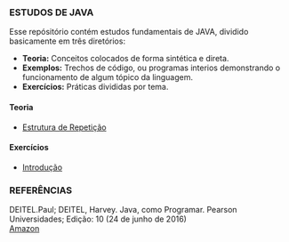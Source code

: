 ### ESTUDOS DE JAVA

Esse repósitório contém estudos fundamentais de JAVA, dividido basicamente em três diretórios:<br>
* **Teoria:** Conceitos colocados de forma sintética e direta.<br>
* **Exemplos:** Trechos de código, ou programas interios demonstrando o funcionamento de algum tópico da linguagem.<br>
* **Exercícios:** Práticas divididas por tema.<br>

#### Teoria
*  [Estrutura de Repetição](https://github.com/Evaldo-comp/Java_Teoria-e-Pratica/blob/master/Teoria/Estruturas%20de%20Repeti%C3%A7%C3%A3o.md)
  
#### Exercícios
* [Introdução](https://github.com/Evaldo-comp/Java_Teoria-e-Pratica/blob/master/Exercicios/Introdu%C3%A7%C3%A3o.md)

  

### REFERÊNCIAS


DEITEL.Paul; DEITEL, Harvey. Java, como Programar. Pearson Universidades; Edição: 10 (24 de junho de 2016)<br>
[Amazon](https://www.amazon.com.br/Java%C2%AE-como-programar-Paul-Deitel/dp/8543004799/ref=tmm_pap_swatch_0?_encoding=UTF8&qid=&sr=)

